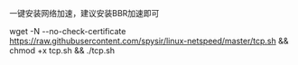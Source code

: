 一键安装网络加速，建议安装BBR加速即可


wget -N --no-check-certificate https://raw.githubusercontent.com/spysir/linux-netspeed/master/tcp.sh && chmod +x tcp.sh && ./tcp.sh

